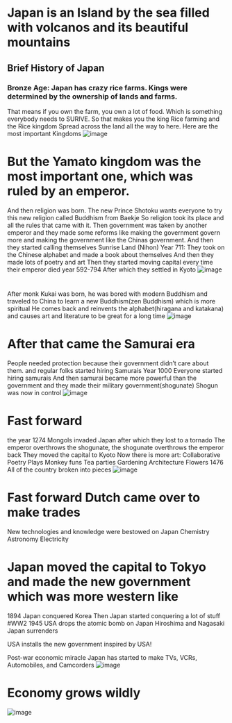 # Japan is an Island by the sea filled with volcanos and its beautiful mountains
## Brief History of Japan
### Bronze Age: Japan has crazy rice farms. Kings were determined by the ownership of lands and farms.
That means if you own the farm, you own a lot of food.
Which is something everybody needs to SURIVE. So that makes you the king
Rice farming and the Rice kingdom Spread across the land all the way to here.
Here are the most important Kingdoms
![image](https://github.com/SuliD/SuliD.github.io/assets/75436901/648e6b5e-d840-4952-b035-6513c3982357)


# But the Yamato kingdom was the most important one, which was ruled by an emperor. 
And then religion was born.
The new Prince Shotoku wants everyone to try this new religion called Buddhism from Baekje
So religion took its place and all the rules that came with it.
Then government was taken by another emperor and they made some reforms like making the government govern more and making the government like the Chinas government.
And then they started calling themselves Sunrise Land (Nihon)
Year 711:
They took on the Chinese alphabet and made a book about themselves 
And then they made lots of poetry and art 
Then they started moving capital every time their emperor died year 592-794
After which they settled in Kyoto
![image](https://github.com/SuliD/SuliD.github.io/assets/75436901/c5b6e671-abdd-481c-8708-09260d91badc)


#
After monk Kukai was born, he was bored with modern Buddhism and traveled to China to learn a new Buddhism(zen Buddhism) which is more spiritual
He comes back and reinvents the alphabet(hiragana and katakana) and causes art and literature to be great for a long time
![image](https://github.com/SuliD/SuliD.github.io/assets/75436901/fd74e808-3f91-4bfb-a156-1c4e001b941f)


# After that came the Samurai era
People needed protection because their government didn’t care about them.
and regular folks started hiring Samurais
Year 1000 
Everyone started hiring samurais
And then samurai became more powerful than the government 
and they made their military government(shogunate)
Shogun was now in control
![image](https://github.com/SuliD/SuliD.github.io/assets/75436901/8e1d54ac-b027-476e-8a53-ee19533480fa)

# Fast forward
the year 1274
Mongols invaded Japan after which they lost to a tornado
The emperor overthrows the shogunate, the shogunate overthrows the emperor back
They moved the capital to Kyoto
Now there is more art:
Collaborative Poetry
Plays
Monkey funs
Tea parties
Gardening
Architecture 
Flowers
1476
All of the country broken into pieces 
![image](https://github.com/SuliD/SuliD.github.io/assets/75436901/03c4699c-956c-4a0e-99f9-20d2edc808dc)

# Fast forward Dutch came over to make trades
New technologies and knowledge were bestowed on Japan
Chemistry 
Astronomy 
Electricity

# Japan moved the capital to Tokyo and made the new government which was more western like
1894
Japan conquered Korea
Then Japan started conquering a lot of stuff 
#WW2
1945 USA drops the atomic bomb on Japan
Hiroshima and Nagasaki
Japan surrenders 

USA installs the new government inspired by USA!

Post-war economic miracle
Japan has started to make TVs, VCRs, Automobiles, and Camcorders
![image](https://github.com/SuliD/SuliD.github.io/assets/75436901/3a05465d-a00a-42ff-bcb8-2752448789e9)

# Economy grows wildly 
![image](https://github.com/SuliD/SuliD.github.io/assets/75436901/019f92e3-d456-4b17-9f85-46dfa0964305)










